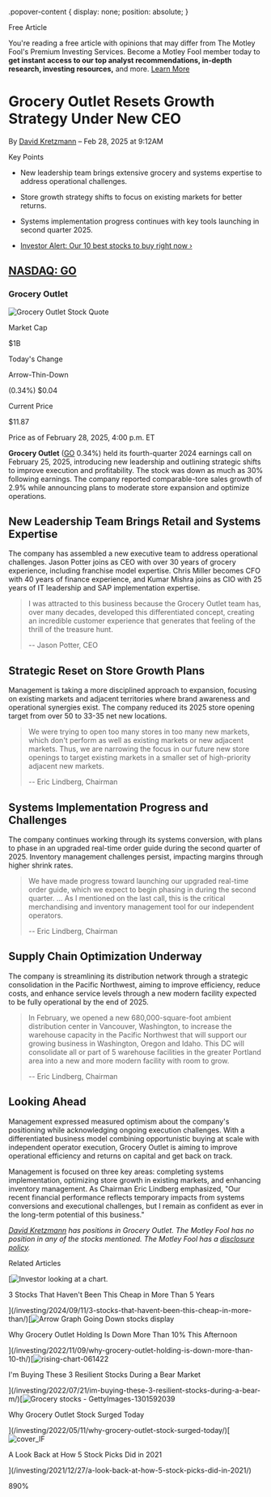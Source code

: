 .popover-content { display: none; position: absolute; }

Free Article[](#)

You're reading a free article with opinions that may differ from The Motley Fool's Premium Investing Services. Become a Motley Fool member today to **get instant access to our top analyst recommendations, in-depth research, investing resources,** and more. [Learn More](https://www.fool.com/mms/mark/op-free-tbox-art)

Grocery Outlet Resets Growth Strategy Under New CEO
===================================================

By [David Kretzmann](/author/7893/) – Feb 28, 2025 at 9:12AM

Key Points

*   New leadership team brings extensive grocery and systems expertise to address operational challenges.
    
*   Store growth strategy shifts to focus on existing markets for better returns.
    
*   Systems implementation progress continues with key tools launching in second quarter 2025.
    
*   [Investor Alert: Our 10 best stocks to buy right now ›](https://www.fool.com/mms/mark/e-sa-nonbbn-kp?aid=10969&source=isaedikp0000035)
    

[NASDAQ: GO](/quote/nasdaq/go/)
-------------------------------

### Grocery Outlet

![Grocery Outlet Stock Quote](https://g.foolcdn.com/art/companylogos/mark/GO.png)

Market Cap

$1B

Today's Change

Arrow-Thin-Down

(0.34%) $0.04

Current Price

$11.87

Price as of February 28, 2025, 4:00 p.m. ET

**Grocery Outlet** ([GO](/quote/nasdaq/go/) 0.34%) held its fourth-quarter 2024 earnings call on February 25, 2025, introducing new leadership and outlining strategic shifts to improve execution and profitability. The stock was down as much as 30% following earnings. The company reported comparable-tore sales growth of 2.9% while announcing plans to moderate store expansion and optimize operations.

New Leadership Team Brings Retail and Systems Expertise
-------------------------------------------------------

The company has assembled a new executive team to address operational challenges. Jason Potter joins as CEO with over 30 years of grocery experience, including franchise model expertise. Chris Miller becomes CFO with 40 years of finance experience, and Kumar Mishra joins as CIO with 25 years of IT leadership and SAP implementation expertise.

> I was attracted to this business because the Grocery Outlet team has, over many decades, developed this differentiated concept, creating an incredible customer experience that generates that feeling of the thrill of the treasure hunt.
> 
> \-- Jason Potter, CEO

Strategic Reset on Store Growth Plans
-------------------------------------

Management is taking a more disciplined approach to expansion, focusing on existing markets and adjacent territories where brand awareness and operational synergies exist. The company reduced its 2025 store opening target from over 50 to 33-35 net new locations.

> We were trying to open too many stores in too many new markets, which don't perform as well as existing markets or new adjacent markets. Thus, we are narrowing the focus in our future new store openings to target existing markets in a smaller set of high-priority adjacent new markets.
> 
> \-- Eric Lindberg, Chairman

Systems Implementation Progress and Challenges
----------------------------------------------

The company continues working through its systems conversion, with plans to phase in an upgraded real-time order guide during the second quarter of 2025. Inventory management challenges persist, impacting margins through higher shrink rates.

> We have made progress toward launching our upgraded real-time order guide, which we expect to begin phasing in during the second quarter. ... As I mentioned on the last call, this is the critical merchandising and inventory management tool for our independent operators.
> 
> \-- Eric Lindberg, Chairman

Supply Chain Optimization Underway
----------------------------------

The company is streamlining its distribution network through a strategic consolidation in the Pacific Northwest, aiming to improve efficiency, reduce costs, and enhance service levels through a new modern facility expected to be fully operational by the end of 2025.

> In February, we opened a new 680,000-square-foot ambient distribution center in Vancouver, Washington, to increase the warehouse capacity in the Pacific Northwest that will support our growing business in Washington, Oregon and Idaho. This DC will consolidate all or part of 5 warehouse facilities in the greater Portland area into a new and more modern facility with room to grow.
> 
> \-- Eric Lindberg, Chairman

Looking Ahead
-------------

Management expressed measured optimism about the company's positioning while acknowledging ongoing execution challenges. With a differentiated business model combining opportunistic buying at scale with independent operator execution, Grocery Outlet is aiming to improve operational efficiency and returns on capital and get back on track.

Management is focused on three key areas: completing systems implementation, optimizing store growth in existing markets, and enhancing inventory management. As Chairman Eric Lindberg emphasized, "Our recent financial performance reflects temporary impacts from systems conversions and executional challenges, but I remain as confident as ever in the long-term potential of this business."

_[David Kretzmann](https://www.fool.com/author/7893/) has positions in Grocery Outlet. The Motley Fool has no position in any of the stocks mentioned. The Motley Fool has a [disclosure policy](https://www.fool.com/legal/fool-disclosure-policy/)._

Related Articles

[![Investor looking at a chart.](https://g.foolcdn.com/image/?url=https%3A%2F%2Fg.foolcdn.com%2Feditorial%2Fimages%2F789972%2Finvestor-looking-at-a-chart.jpg&op=resize&w=92&h=52)

3 Stocks That Haven't Been This Cheap in More Than 5 Years

](/investing/2024/09/11/3-stocks-that-havent-been-this-cheap-in-more-than/)[![Arrow Graph Going Down stocks display](https://g.foolcdn.com/image/?url=https%3A%2F%2Fg.foolcdn.com%2Feditorial%2Fimages%2F708625%2Farrow-graph-going-down-stocks-display.jpg&op=resize&w=92&h=52)

Why Grocery Outlet Holding Is Down More Than 10% This Afternoon

](/investing/2022/11/09/why-grocery-outlet-holding-is-down-more-than-10-th/)[![rising-chart-061422](https://g.foolcdn.com/image/?url=https%3A%2F%2Fg.foolcdn.com%2Feditorial%2Fimages%2F690937%2Frising-chart-061422.jpg&op=resize&w=92&h=52)

I'm Buying These 3 Resilient Stocks During a Bear Market

](/investing/2022/07/21/im-buying-these-3-resilient-stocks-during-a-bear-m/)[![Grocery stocks - GettyImages-1301592039](https://g.foolcdn.com/image/?url=https%3A%2F%2Fg.foolcdn.com%2Feditorial%2Fimages%2F679469%2Fgrocery-stocks-gettyimages-1301592039.jpg&op=resize&w=92&h=52)

Why Grocery Outlet Stock Surged Today

](/investing/2022/05/11/why-grocery-outlet-stock-surged-today/)[![cover_IF](https://g.foolcdn.com/image/?url=https%3A%2F%2Fg.foolcdn.com%2Feditorial%2Fimages%2F658729%2Fcover_if_slD2xW7.jpg&op=resize&w=92&h=52)

A Look Back at How 5 Stock Picks Did in 2021

](/investing/2021/12/27/a-look-back-at-how-5-stock-picks-did-in-2021/)

890%